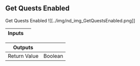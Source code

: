 ## Get Quests Enabled
Get Quests Enabled
![[../img/nd_img_GetQuestsEnabled.png]]

|Inputs||
|--|--|

|Outputs||
|--|--|
| Return Value | Boolean |
